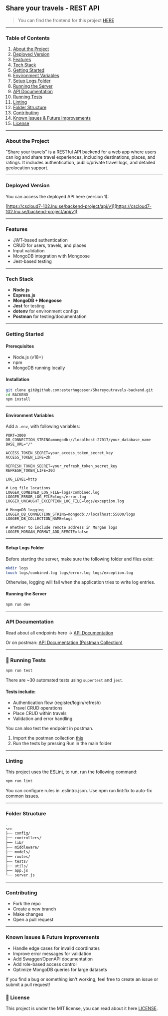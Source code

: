 ## Share your travels - REST API
> You can find the frontend for this project [HERE](https://github.com/esterhugosson/Shareyourtravels-frontend?tab=readme-ov-file)
---

### Table of Contents

1. [About the Project](#about-the-project)
2. [Deployed Version](#deployed-version)
3. [Features](#features)
4. [Tech Stack](#tech-stack)
5. [Getting Started](#getting-started)
6. [Environment Variables](#environment-variables)
7. [Setup Logs Folder](#setup-logs-folder)
8. [Running the Server](#running-the-server)
9. [API Documentation](#api-documentation)
10. [Running Tests](#running-tests)
11. [Linting](#linting)
12. [Folder Structure](#folder-structure)
13. [Contributing](#contributing)
14. [Known Issues & Future Improvements](#known-issues--future-improvements)
15. [License](#license)

---

### About the Project

"Share your travels" is a RESTful API backend for a web app where users can log and share travel experiences, including destinations, places, and ratings. It includes authentication, public/private travel logs, and detailed geolocation support.

---

### Deployed Version

You can access the deployed API here (version 1):

[https://cscloud7-102.lnu.se/backend-project/api/v1](https://cscloud7-102.lnu.se/backend-project/api/v1)


---

### Features

* JWT-based authentication
* CRUD for users, travels, and places
* Input validation
* MongoDB integration with Mongoose
* Jest-based testing

---

### Tech Stack

* **Node.js**
* **Express.js**
* **MongoDB + Mongoose**
* **Jest** for testing
* **dotenv** for environment configs
* **Postman** for testing/documentation

---

### Getting Started

#### Prerequisites

* Node.js (v18+)
* npm 
* MongoDB running locally

#### Installation

```bash
git clone git@github.com:esterhugosson/Shareyoutravels-backend.git
cd BACKEND
npm install
```

---

#### Environment Variables

Add a `.env`, with following variables:

```
PORT=3000
DB_CONNECTION_STRING=mongodb://localhost:27017/your_database_name
BASE_URL="/"

ACCESS_TOKEN_SECRET=your_access_token_secret_key
ACCESS_TOKEN_LIFE=2h

REFRESH_TOKEN_SECRET=your_refresh_token_secret_key
REFRESH_TOKEN_LIFE=30d

LOG_LEVEL=http

# Log file locations
LOGGER_COMBINED_LOG_FILE=logs/combined.log
LOGGER_ERROR_LOG_FILE=logs/error.log
LOGGER_UNCAUGHT_EXCEPTION_LOG_FILE=logs/exception.log

# MongoDB logging
LOGGER_DB_CONNECTION_STRING=mongodb://localhost:55000/logs
LOGGER_DB_COLLECTION_NAME=logs

# Whether to include remote address in Morgan logs
LOGGER_MORGAN_FORMAT_ADD_REMOTE=false
```

---

#### Setup Logs Folder

Before starting the server, make sure the following folder and files exist:
```bash
mkdir logs
touch logs/combined.log logs/error.log logs/exception.log
```
Otherwise, logging will fail when the application tries to write log entries.


#### Running the Server

```bash
npm run dev
```

---

### API Documentation

Read about all endpoints here -> [API Documentation](./ENDPOINTS.md)


Or on postman: [API Documentation (Postman Collection)](./Share%20your%20travels%20API.postman_collection.json)

---

### 🧪 Running Tests

```bash
npm run test
```

There are ~30 automated tests using `supertest` and `jest`.

#### Tests include:
- Authentication flow (register/login/refresh)
- Travel CRUD operations
- Place CRUD within travels
- Validation and error handling

You can also test the endpoint in postman.

1. Import the postman collection [this](./Share%20your%20travels%20API.postman_collection.json)
2. Run the tests by pressing Run in the main folder

---

### Linting

This project uses the ESLint, to run, run the following command:

```bash
npm run lint
```
You can configure rules in .eslintrc.json. Use npm run lint:fix to auto-fix common issues.

---

### Folder Structure

```bash
.
src
├── config/
├── controllers/
├── lib/
├── middleware/
├── models/
├── routes/
├── tests/
├── utils/
├── app.js
└── server.js
```

---

### Contributing

* Fork the repo
* Create a new branch
* Make changes
* Open a pull request

---

### Known Issues & Future Improvements
 
 - Handle edge cases for invalid coordinates
 - Improve error messages for validation
 - Add Swagger/OpenAPI documentation
 - Add role-based access control
 - Optimize MongoDB queries for large datasets
 
 If you find a bug or something isn't working, feel free to create an issue or submit a pull request!



### 🪪 License

This project is under the MIT license, you can read about it here [LICENSE](./LICENSE.txt).


